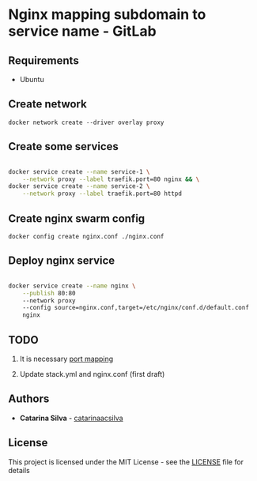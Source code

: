 # Nginx mapping subdomain to service name - GitLab


## Requirements

- Ubuntu

## Create network

`docker network create --driver overlay proxy`

## Create some services

``` bash

docker service create --name service-1 \
    --network proxy --label traefik.port=80 nginx && \
docker service create --name service-2 \
    --network proxy --label traefik.port=80 httpd

```

## Create nginx swarm config

`docker config create nginx.conf ./nginx.conf`

## Deploy nginx service

```bash

docker service create --name nginx \
    --publish 80:80
    --network proxy
    --config source=nginx.conf,target=/etc/nginx/conf.d/default.conf
    nginx

```

## TODO

1. It is necessary [port mapping](https://github.com/livioribeiro/swarm-proxy-strategies)

2. Update stack.yml and nginx.conf (first draft)

## Authors

* **Catarina Silva** - [catarinaacsilva](https://github.com/catarinaacsilva)

## License

This project is licensed under the MIT License - see the [LICENSE](LICENSE) file for details